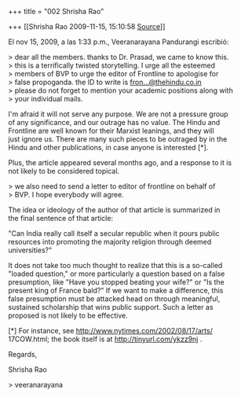 +++
title = "002 Shrisha Rao"

+++
[[Shrisha Rao	2009-11-15, 15:10:58 [Source](https://groups.google.com/g/bvparishat/c/W3RHjtEia1U)]]



El nov 15, 2009, a las 1:33 p.m., Veeranarayana Pandurangi escribió:

\> dear all the members. thanks to Dr. Prasad, we came to know this.  
\> this is a terrifically twisted storytelling. I urge all the esteemed  
\> members of BVP to urge the editor of Frontline to apologise for  
\> false propoganda. the ID to write is [fron...@thehindu.co.in]()  
\> please do not forget to mention your academic positions along with  
\> your individual mails.

I'm afraid it will not serve any purpose. We are not a pressure group  
of any significance, and our outrage has no value. The Hindu and  
Frontline are well known for their Marxist leanings, and they will  
just ignore us. There are many such pieces to be outraged by in the  
Hindu and other publications, in case anyone is interested \[\*\].

Plus, the article appeared several months ago, and a response to it is  
not likely to be considered topical.

\> we also need to send a letter to editor of frontline on behalf of  
\> BVP. I hope everybody will agree.

The idea or ideology of the author of that article is summarized in  
the final sentence of that article:

"Can India really call itself a secular republic when it pours public  
resources into promoting the majority religion through deemed  
universities?"

It does not take too much thought to realize that this is a so-called  
"loaded question," or more particularly a question based on a false  
presumption, like "Have you stopped beating your wife?" or "Is the  
present king of France bald?" If we want to make a difference, this  
false presumption must be attacked head on through meaningful,  
sustained scholarship that wins public support. Such a letter as  
proposed is not likely to be effective.

\[\*\] For instance, see <http://www.nytimes.com/2002/08/17/arts/>  
17COW.html; the book itself is at <http://tinyurl.com/ykzz9nj> .

Regards,

Shrisha Rao

\> veeranarayana

